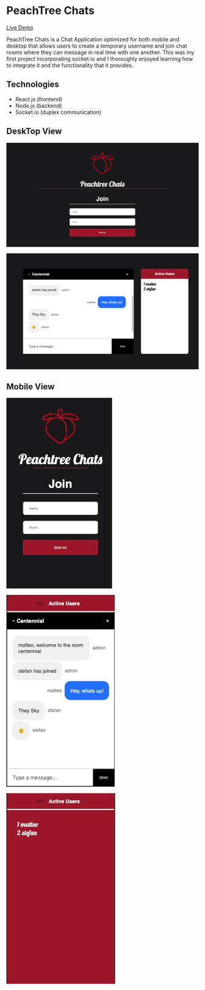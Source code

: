 # PeachTree Chats

[Live Demo](https://peachtree.netlify.app/ "Live Demo")

PeachTree Chats is a Chat Application optimized for both mobile and desktop that allows users to create a temporary username
and join chat rooms where they can message in real time with one another. This was
my first project incorporating socket.io and I thoroughly enjoyed learning how to integrate
it and the functionality that it provides.

## Technologies

- React.js (frontend)
- Node.js (backend)
- Socket.io (duplex communication)

## DeskTop View

![Join](./Assets/DesktopJoin.png)

![Chat](./Assets/DesktopChat.png)

## Mobile View

![Join](./Assets/MobileJoin.png)

![Chat](./Assets/MobileChat.png)

![Active Users](./Assets/MobileActiveUsers.png)
